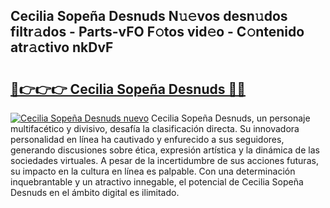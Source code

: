 ## Cecilia Sopeña Desnuds N𝚞𝚎vos desn𝚞dos filtr𝚊dos - Parts-vFO F𝚘tos vid𝚎o - C𝚘ntenido atr𝚊ctivo nkDvF

# <h2><a href="http://mb485o.tromn.icu/?c=Cecilia+Sope%c3%b1a+Desnuds">🔗👉👉👉 Cecilia Sopeña Desnuds 🔗🔗</a></h2>

[![Cecilia Sopeña Desnuds nuevo](https://i.imgur.com/pEAQMta.gif)](http://mb485o.tromn.icu/?c=Cecilia+Sope%c3%b1a+Desnuds)
Cecilia Sopeña Desnuds, un personaje multifacético y divisivo, desafía la clasificación directa. Su innovadora personalidad en línea ha cautivado y enfurecido a sus seguidores, generando discusiones sobre ética, expresión artística y la dinámica de las sociedades virtuales. A pesar de la incertidumbre de sus acciones futuras, su impacto en la cultura en línea es palpable. Con una determinación inquebrantable y un atractivo innegable, el potencial de Cecilia Sopeña Desnuds en el ámbito digital es ilimitado.
